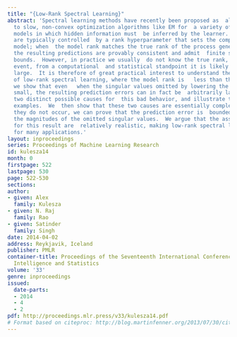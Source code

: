 ```yaml
---
title: "{Low-Rank Spectral Learning}"
abstract: 'Spectral learning methods have recently been proposed as  alternatives
  to slow, non-convex optimization algorithms like EM for  a variety of probabilistic
  models in which hidden information must  be inferred by the learner.  These methods
  are typically controlled  by a rank hyperparameter that sets the complexity of the
  model; when  the model rank matches the true rank of the process generating the  data,
  the resulting predictions are provably consistent and admit  finite sample convergence
  bounds.  However, in practice we usually  do not know the true rank, and, in any
  event, from a computational  and statistical standpoint it is likely to be prohibitively
  large.  It is therefore of great practical interest to understand the  behavior
  of low-rank spectral learning, where the model rank is   less than the true rank.  Counterintuitively,
  we show that even   when the singular values omitted by lowering the rank are   arbitrarily
  small, the resulting prediction errors can in fact be  arbitrarily large.  We identify
  two distinct possible causes for  this bad behavior, and illustrate them with simple
  examples.  We  then show that these two causes are essentially complete: assuming  that
  they do not occur, we can prove that the prediction error is  bounded in terms of
  the magnitudes of the omitted singular values.  We argue that the assumptions necessary
  for this result are  relatively realistic, making low-rank spectral learning a viable  option
  for many applications.'
layout: inproceedings
series: Proceedings of Machine Learning Research
id: kulesza14
month: 0
firstpage: 522
lastpage: 530
page: 522-530
sections: 
author:
- given: Alex
  family: Kulesza
- given: N. Raj
  family: Rao
- given: Satinder
  family: Singh
date: 2014-04-02
address: Reykjavik, Iceland
publisher: PMLR
container-title: Proceedings of the Seventeenth International Conference on Artificial
  Intelligence and Statistics
volume: '33'
genre: inproceedings
issued:
  date-parts:
  - 2014
  - 4
  - 2
pdf: http://proceedings.mlr.press/v33/kulesza14.pdf
# Format based on citeproc: http://blog.martinfenner.org/2013/07/30/citeproc-yaml-for-bibliographies/
---
```

